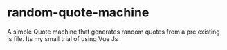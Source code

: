 # random-quote-machine
A simple Quote machine that generates random quotes from a pre existing js file. Its my small trial of using Vue Js
